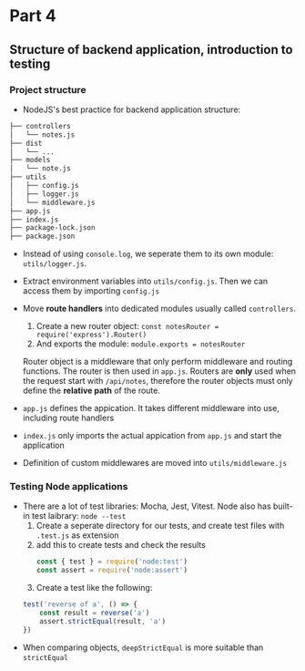 # Part 4

## Structure of backend application, introduction to testing

### Project structure
* NodeJS's best practice for backend application structure:
```txt
├── controllers
│   └── notes.js
├── dist
│   └── ...
├── models
│   └── note.js
├── utils
│   ├── config.js
│   ├── logger.js
│   └── middleware.js  
├── app.js
├── index.js
├── package-lock.json
├── package.json
```

* Instead of using `console.log`, we seperate them to its own module: `utils/logger.js`. 

* Extract environment variables into `utils/config.js`. Then we can access them by importing `config.js`

* Move **route handlers** into dedicated modules usually called `controllers`.
    1. Create a new router object: `const notesRouter = require('express').Router()`
    2. And exports the module: `module.exports = notesRouter`

    Router object is a middleware that only perform middleware and routing functions. The router is then used in `app.js`. Routers are **only** used when the request start with `/api/notes`, therefore the router objects must only define the **relative path** of the route.

* `app.js` defines the appication. It takes different middleware into use, including route handlers
* `index.js` only imports the actual appication from `app.js` and start the application

* Definition of custom middlewares are moved into `utils/middleware.js`

### Testing Node applications
* There are a lot of test libraries: Mocha, Jest, Vitest. Node also has built-in test laibrary: `node --test`
    1. Create a seperate directory for our tests, and create test files with `.test.js` as extension
    2. add this to create tests and check the results
       ```js
       const { test } = require('node:test')
       const assert = require('node:assert')
       ```
    3. Create a test like the following:
    ```js
    test('reverse of a', () => {
        const result = reverse('a')
        assert.strictEqual(result, 'a')
    })
    ```
* When comparing objects, `deepStrictEqual` is more suitable than `strictEqual`
